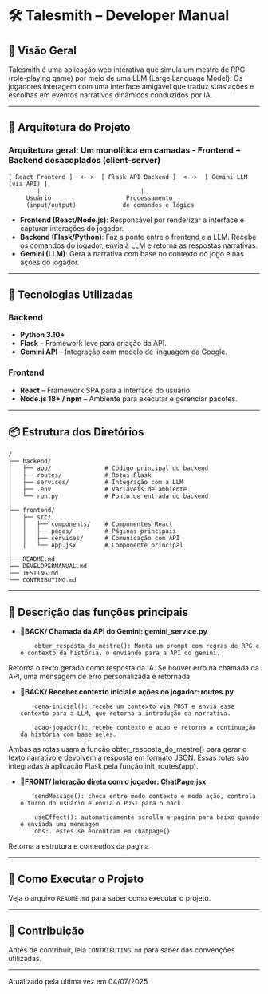 # 🛠️ Talesmith – Developer Manual

## 📖 Visão Geral

Talesmith é uma aplicação web interativa que simula um mestre de RPG (role-playing game) por meio de uma LLM (Large Language Model). Os jogadores interagem com uma interface amigável que traduz suas ações e escolhas em eventos narrativos dinâmicos conduzidos por IA.

---

## 🧱 Arquitetura do Projeto

### Arquitetura geral: **Um monolítica em camadas - Frontend + Backend desacoplados (client-server)**

```
[ React Frontend ]  <-->  [ Flask API Backend ]  <-->  [ Gemini LLM (via API) ]
        |                            |
     Usuário                     Processamento
     (input/output)             de comandos e lógica
```

- **Frontend (React/Node.js)**: Responsável por renderizar a interface e capturar interações do jogador.
- **Backend (Flask/Python)**: Faz a ponte entre o frontend e a LLM. Recebe os comandos do jogador, envia à LLM e retorna as respostas narrativas.
- **Gemini (LLM)**: Gera a narrativa com base no contexto do jogo e nas ações do jogador.

---

## 🧰 Tecnologias Utilizadas

### Backend
- **Python 3.10+**
- **Flask** – Framework leve para criação da API.
- **Gemini API** – Integração com modelo de linguagem da Google.

### Frontend
- **React** – Framework SPA para a interface do usuário.
- **Node.js 18+ / npm** – Ambiente para executar e gerenciar pacotes.

---

## 📦 Estrutura dos Diretórios

```plaintext
/
├── backend/
│   ├── app/               # Código principal do backend
│   ├── routes/            # Rotas Flask
│   ├── services/          # Integração com a LLM
│   ├── .env               # Variáveis de ambiente
│   └── run.py             # Ponto de entrada do backend
│
├── frontend/
│   ├── src/
│   │   ├── components/    # Componentes React
│   │   ├── pages/         # Páginas principais
│   │   ├── services/      # Comunicação com API
│   │   └── App.jsx        # Componente principal
│
├── README.md
├── DEVELOPERMANUAL.md
├── TESTING.md
└── CONTRIBUTING.md
```

---

## 📌 Descrição das funções principais

- 📂**BACK/ Chamada da API do Gemini: gemini_service.py**

          obter_resposta_do_mestre(): Monta um prompt com regras de RPG e o contexto da história, o enviando para a API do gemini.

Retorna o texto gerado como resposta da IA. Se houver erro na chamada da API, uma mensagem de erro personalizada é retornada.

- 📂**BACK/ Receber contexto inicial e ações do jogador: routes.py**

          cena-inicial(): recebe um contexto via POST e envia esse contexto para a LLM, que retorna a introdução da narrativa.

          acao-jogador(): recebe contexto e acao e retorna a continuação da história com base neles.

Ambas as rotas usam a função obter_resposta_do_mestre() para gerar o texto narrativo e devolvem a resposta em formato JSON. Essas rotas são integradas à aplicação Flask pela função init_routes(app).

- 📂**FRONT/ Interação direta com o jogador: ChatPage.jsx**
          
          sendMessage(): checa entre modo contexto e modo ação, controla o turno do usuário e envia o POST para o back.

          useEffect(): automaticamente scrolla a pagina para baixo quando é enviada uma mensagem
          obs:. estes se encontram em chatpage{}

Retorna a estrutura e conteudos da pagina

---

## 🚀 Como Executar o Projeto

Veja o arquivo `README.md` para saber como executar o projeto.

---

## 🤝 Contribuição

Antes de contribuir, leia `CONTRIBUTING.md` para saber das convenções utilizadas.

---
Atualizado pela ultima vez em 04/07/2025
